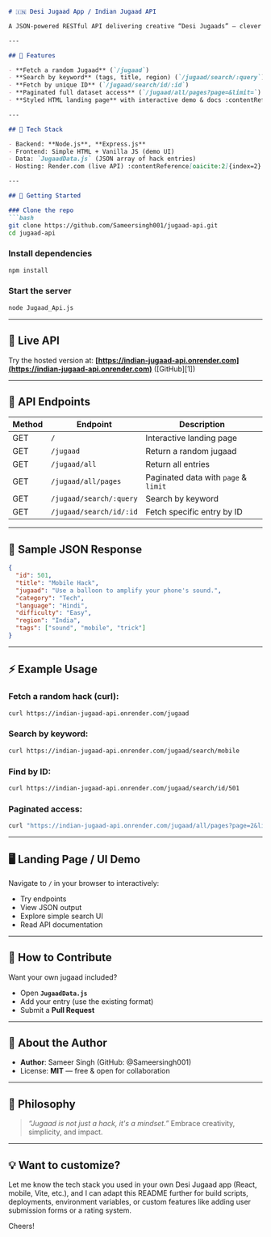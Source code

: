
````markdown
# 🇮🇳 Desi Jugaad App / Indian Jugaad API

A JSON‑powered RESTful API delivering creative “Desi Jugaads” — clever life‑hacks, budget solutions, and everyday tricks from Indian culture. Open‑source, easy to use, and powered by Node.js and Express.

---

## 🚀 Features

- **Fetch a random Jugaad** (`/jugaad`)  
- **Search by keyword** (tags, title, region) (`/jugaad/search/:query`)  
- **Fetch by unique ID** (`/jugaad/search/id/:id`)  
- **Paginated full dataset access** (`/jugaad/all/pages?page=&limit=`)  
- **Styled HTML landing page** with interactive demo & docs :contentReference[oaicite:1]{index=1}

---

## 🧱 Tech Stack

- Backend: **Node.js**, **Express.js**  
- Frontend: Simple HTML + Vanilla JS (demo UI)  
- Data: `JugaadData.js` (JSON array of hack entries)  
- Hosting: Render.com (live API) :contentReference[oaicite:2]{index=2}

---

## 🔧 Getting Started

### Clone the repo
```bash
git clone https://github.com/Sameersingh001/jugaad-api.git
cd jugaad-api
````

### Install dependencies

```bash
npm install
```

### Start the server

```bash
node Jugaad_Api.js
```


---

## 📡 Live API

Try the hosted version at:
**[https://indian-jugaad-api.onrender.com](https://indian-jugaad-api.onrender.com)** ([GitHub][1])

---

## 📘 API Endpoints

| Method | Endpoint                | Description                          |
| ------ | ----------------------- | ------------------------------------ |
| GET    | `/`                     | Interactive landing page             |
| GET    | `/jugaad`               | Return a random jugaad               |
| GET    | `/jugaad/all`           | Return all entries                   |
| GET    | `/jugaad/all/pages`     | Paginated data with `page` & `limit` |
| GET    | `/jugaad/search/:query` | Search by keyword                    |
| GET    | `/jugaad/search/id/:id` | Fetch specific entry by ID           |

---

## 🧪 Sample JSON Response

```json
{
  "id": 501,
  "title": "Mobile Hack",
  "jugaad": "Use a balloon to amplify your phone's sound.",
  "category": "Tech",
  "language": "Hindi",
  "difficulty": "Easy",
  "region": "India",
  "tags": ["sound", "mobile", "trick"]
}
```

---

## ⚡ Example Usage

### Fetch a random hack (curl):

```bash
curl https://indian-jugaad-api.onrender.com/jugaad
```

### Search by keyword:

```bash
curl https://indian-jugaad-api.onrender.com/jugaad/search/mobile
```

### Find by ID:

```bash
curl https://indian-jugaad-api.onrender.com/jugaad/search/id/501
```

### Paginated access:

```bash
curl "https://indian-jugaad-api.onrender.com/jugaad/all/pages?page=2&limit=20"
```

---

## 🖥️ Landing Page / UI Demo

Navigate to `/` in your browser to interactively:

* Try endpoints
* View JSON output
* Explore simple search UI
* Read API documentation

---

## 🙋 How to Contribute

Want your own jugaad included?

* Open **`JugaadData.js`**
* Add your entry (use the existing format)
* Submit a **Pull Request**

---

## 👤 About the Author

* **Author**: Sameer Singh (GitHub: @Sameersingh001) 
* License: **MIT** — free & open for collaboration

---

## 🧠 Philosophy

> *“Jugaad is not just a hack, it's a mindset.”*
> Embrace creativity, simplicity, and impact. 

---

## 💡 Want to customize?

Let me know the tech stack you used in your own Desi Jugaad app (React, mobile, Vite, etc.), and I can adapt this README further for build scripts, deployments, environment variables, or custom features like adding user submission forms or a rating system.

Cheers!


